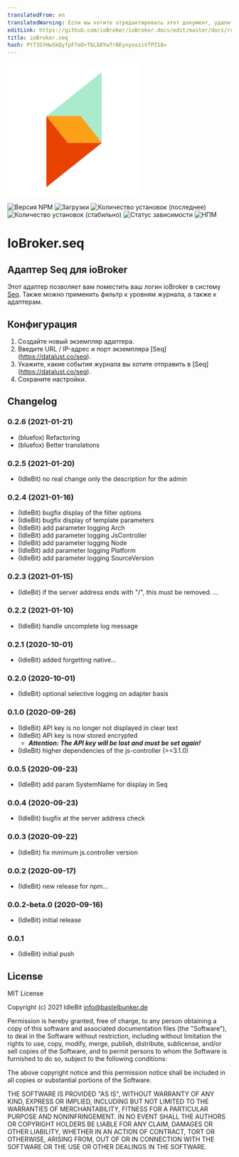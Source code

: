 ```yaml
---
translatedFrom: en
translatedWarning: Если вы хотите отредактировать этот документ, удалите поле «translationFrom», в противном случае этот документ будет снова автоматически переведен
editLink: https://github.com/ioBroker/ioBroker.docs/edit/master/docs/ru/adapterref/iobroker.seq/README.md
title: ioBroker.seq
hash: PtT3SYHwSkQyfpF7eD+TbLkDYw7rBEynyoxziVfPZ18=
---
```

![Логотип](../../../en/adapterref/iobroker.seq/admin/seq.png)

![Версия NPM](http://img.shields.io/npm/v/iobroker.seq.svg?dummy=unused)
![Загрузки](https://img.shields.io/npm/dm/iobroker.seq.svg?dummy=unused)
![Количество установок (последнее)](https://iobroker.live/badges/seq-installed.svg?dummy=unused)
![Количество установок (стабильно)](https://iobroker.live/badges/seq-stable.svg?dummy=unused)
![Статус зависимости](https://img.shields.io/david/o0shojo0o/iobroker.seq.svg?dummy=unused)
![НПМ](https://nodei.co/npm/iobroker.seq.png?downloads=true)

# IoBroker.seq
## Адаптер Seq для ioBroker
Этот адаптер позволяет вам поместить ваш логин ioBroker в систему [Seq](https://datalust.co/seq).
Также можно применить фильтр к уровням журнала, а также к адаптерам.

## Конфигурация
1. Создайте новый экземпляр адаптера.
2. Введите URL / IP-адрес и порт экземпляра [Seq] (https://datalust.co/seq).
3. Укажите, какие события журнала вы хотите отправить в [Seq] (https://datalust.co/seq).
4. Сохраните настройки.

## Changelog
<!--
 https://github.com/AlCalzone/release-script#usage
    npm run release minor -- --all 0.9.8 -> 0.10.0
    npm run release patch -- --all 0.9.8 -> 0.9.9
    npm run release prerelease beta -- --all v0.2.1 -> v0.2.2-beta.0  
	Placeholder for the next version (at the beginning of the line):
	### __WORK IN PROGRESS__
-->
### 0.2.6 (2021-01-21)
* (bluefox) Refactoring
* (bluefox) Better translations

### 0.2.5 (2021-01-20)
* (IdleBit) no real change only the description for the admin

### 0.2.4 (2021-01-16)
* (IdleBit) bugfix display of the filter options
* (IdleBit) bugfix display of template parameters
* (IdleBit) add parameter logging Arch
* (IdleBit) add parameter logging JsController
* (IdleBit) add parameter logging Node
* (IdleBit) add parameter logging Platform
* (IdleBit) add parameter logging SourceVersion

### 0.2.3 (2021-01-15)
* (IdleBit) if the server address ends with "/", this must be removed. …

### 0.2.2 (2021-01-10)
* (IdleBit) handle uncomplete log message

### 0.2.1 (2020-10-01)
* (IdleBit) added forgetting native...

### 0.2.0 (2020-10-01)
* (IdleBit) optional selective logging on adapter basis

### 0.1.0 (2020-09-26)
* (IdleBit) API key is no longer not displayed in clear text 
* (IdleBit) API key is now stored encrypted
  * ***Attention: The API key will be lost and must be set again!***
* (IdleBit) higher dependencies of the js-controller (>=3.1.0)

### 0.0.5 (2020-09-23)
* (IdleBit) add param SystemName for display in Seq

### 0.0.4 (2020-09-23)
* (IdleBit) bugfix at the server address check  

### 0.0.3 (2020-09-22)
* (IdleBit) fix minimum js.controller version

### 0.0.2 (2020-09-17)
* (IdleBit) new release for npm...

### 0.0.2-beta.0 (2020-09-16)
* (IdleBit) initial release

### 0.0.1
* (IdleBit) initial push

## License
MIT License

Copyright (c) 2021 IdleBit <info@bastelbunker.de>

Permission is hereby granted, free of charge, to any person obtaining a copy
of this software and associated documentation files (the "Software"), to deal
in the Software without restriction, including without limitation the rights
to use, copy, modify, merge, publish, distribute, sublicense, and/or sell
copies of the Software, and to permit persons to whom the Software is
furnished to do so, subject to the following conditions:

The above copyright notice and this permission notice shall be included in all
copies or substantial portions of the Software.

THE SOFTWARE IS PROVIDED "AS IS", WITHOUT WARRANTY OF ANY KIND, EXPRESS OR
IMPLIED, INCLUDING BUT NOT LIMITED TO THE WARRANTIES OF MERCHANTABILITY,
FITNESS FOR A PARTICULAR PURPOSE AND NONINFRINGEMENT. IN NO EVENT SHALL THE
AUTHORS OR COPYRIGHT HOLDERS BE LIABLE FOR ANY CLAIM, DAMAGES OR OTHER
LIABILITY, WHETHER IN AN ACTION OF CONTRACT, TORT OR OTHERWISE, ARISING FROM,
OUT OF OR IN CONNECTION WITH THE SOFTWARE OR THE USE OR OTHER DEALINGS IN THE
SOFTWARE.